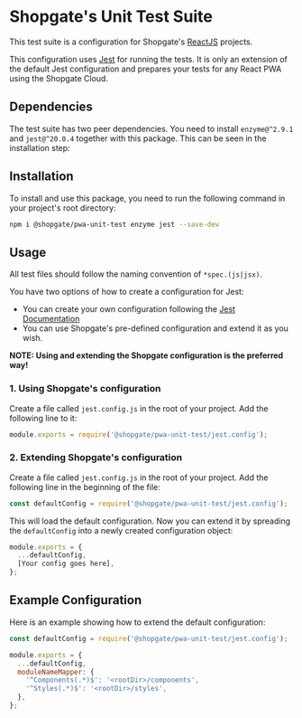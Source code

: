 # Shopgate's Unit Test Suite

This test suite is a configuration for Shopgate's [ReactJS](https://facebook.github.io/react/) projects.

This configuration uses [Jest](https://facebook.github.io/jest/) for running the tests.
It is only an extension of the default Jest configuration and
prepares your tests for any React PWA using the Shopgate Cloud.

## Dependencies

The test suite has two peer dependencies. You need to install `enzyme@^2.9.1` and `jest@^20.0.4`
together with this package. This can be seen in the installation step:

## Installation

To install and use this package, you need to run the following command in your
project's root directory:

```sh
npm i @shopgate/pwa-unit-test enzyme jest --save-dev
```

## Usage

All test files should follow the naming convention of `*spec.(js|jsx)`.

You have two options of how to create a configuration for Jest:
- You can create your own configuration following the [Jest Documentation](https://facebook.github.io/jest/docs/en/getting-started.html)
- You can use Shopgate's pre-defined configuration and extend it as you wish.

__NOTE: Using and extending the Shopgate configuration is the preferred way!__

### 1. Using Shopgate's configuration

Create a file called `jest.config.js` in the root of your project.
Add the following line to it:

```js
module.exports = require('@shopgate/pwa-unit-test/jest.config');
```

### 2. Extending Shopgate's configuration

Create a file called `jest.config.js` in the root of your project.
Add the following line in the beginning of the file:

```js
const defaultConfig = require('@shopgate/pwa-unit-test/jest.config');
```

This will load the default configuration. Now you can extend it by spreading the `defaultConfig`
into a newly created configuration object:

```js
module.exports = {
  ...defaultConfig,
  [Your config goes here],
};
```

## Example Configuration
Here is an example showing how to extend the default configuration:

```js
const defaultConfig = require('@shopgate/pwa-unit-test/jest.config');

module.exports = {
  ...defaultConfig,
  moduleNameMapper: {
    '^Components(.*)$': '<rootDir>/components',
    '^Styles(.*)$': '<rootDir>/styles',
  },
};
```
